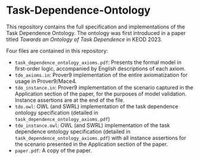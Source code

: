 # Task-Dependence-Ontology

This repository contains the full specification and implementations of the Task Dependence Ontology. The ontology was first introduced in a paper titled _Towards an Ontology of Task Dependence_ in KEOD 2023.

Four files are contained in this repository:
- ```task_dependence_ontology_axioms.pdf```: Presents the formal model in first-order logic, accompanied by English descriptions of each axiom.
- ```tdo_axioms.in```: Prover9 implementation of the entire axiomatization for usage in Prover9/Mace4. 
- ```tdo_instance.in```: Prover9 implementation of the scenario captured in the Application section of the paper, for the purposes of model validation. Instance assertions are at the end of the file.
- ```tdo.owl```: OWL (and SWRL) implementation of the task dependence ontology specification (detailed in ```task_dependence_ontology_axioms.pdf```)
- ```tdo_instance.owl```: OWL (and SWRL) implementation of the task dependence ontology specification (detailed in ```task_dependence_ontology_axioms.pdf```) with all instance assertions for the scenario presented in the Application section of the paper.
- ```paper.pdf```: A copy of the paper.

